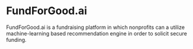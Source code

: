# FundForGood.ai
FundForGood.ai is a fundraising platform in which nonprofits can a utilize machine-learning based recommendation engine in order to solicit secure funding.
